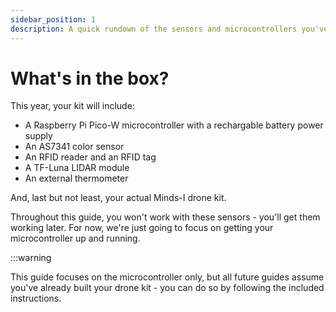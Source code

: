 ```yaml
---
sidebar_position: 1
description: A quick rundown of the sensors and microcontrollers you've recieved in your kit.
---
```


# What's in the box?

This year, your kit will include:

- A Raspberry Pi Pico-W microcontroller with a rechargable battery power supply
- An AS7341 color sensor
- An RFID reader and an RFID tag
- A TF-Luna LIDAR module
- An external thermometer

And, last but not least, your actual Minds-I drone kit.

Throughout this guide, you won't work with these sensors - you'll get them working later. For now, we're just going to focus on getting your microcontroller up and running.

:::warning

This guide focuses on the microcontroller only, but all future guides assume you've already built your drone kit - you can do so by following the included instructions.